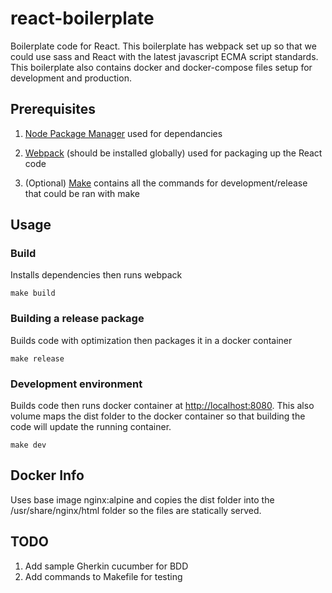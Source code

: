 # react-boilerplate
Boilerplate code for React. This boilerplate has webpack set up so that we could use sass and React with the latest javascript ECMA script standards. This boilerplate also contains docker and docker-compose files setup for development and production.

## Prerequisites
1. [Node Package Manager](https://github.com/creationix/nvm) used for dependancies

2. [Webpack](https://webpack.js.org/) (should be installed globally) used for packaging up the React code

3. (Optional) [Make](https://www.gnu.org/software/make/manual/make.html) contains all the commands for development/release that could be ran with make

## Usage

### Build
Installs dependencies then runs webpack
```
make build
```

### Building a release package
Builds code with optimization then packages it in a docker container
```
make release
```

### Development environment
Builds code then runs docker container at [http://localhost:8080](http://localhost:8080). This also volume maps the dist folder to the docker container so that building the code will update the running container.
```
make dev
```

## Docker Info
Uses base image nginx:alpine and copies the dist folder into the /usr/share/nginx/html folder so the files are statically served.

## TODO
1. Add sample Gherkin cucumber for BDD
2. Add commands to Makefile for testing